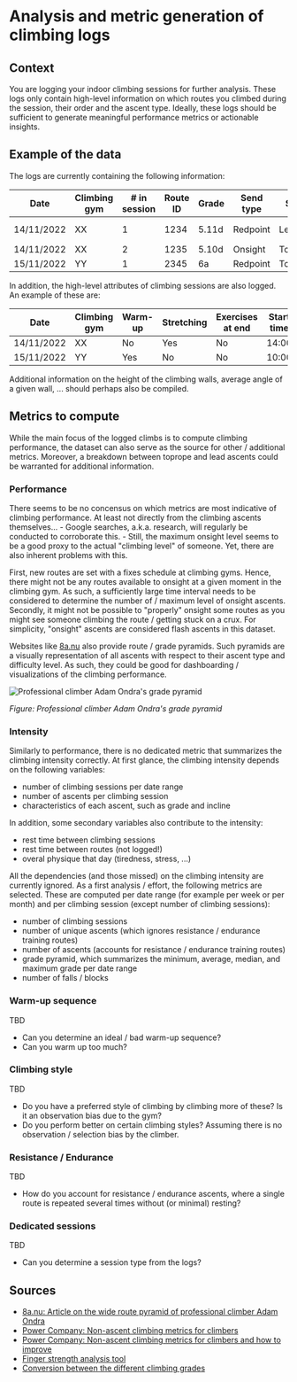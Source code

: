 # Analysis and metric generation of climbing logs

## Context
You are logging your indoor climbing sessions for further analysis.  These logs only contain high-level information on which routes you climbed during the session, their order and the ascent type.  Ideally, these logs should be sufficient to generate meaningful performance metrics or actionable insights.

## Example of the data
The logs are currently containing the following information:

Date | Climbing gym | # in session | Route ID | Grade | Send type | Style | Route info | # Blocks | # Falls | # Sends | Notes
---- | ------------ | ------------ | -------- | -------------- | --------- | ----- | ---------- | -------- | ------- | ------- | -----
14/11/2022 | XX | 1 | 1234 | 5.11d | Redpoint | Lead | roof | 0 | 0 | 1 | Hard crux
14/11/2022 | XX | 2 | 1235 | 5.10d | Onsight  | Toprope | arrete | 0 | 0 | 1 | 
15/11/2022 | YY | 1 | 2345 | 6a | Redpoint | Toprope | | 0 | 0 | 3

In addition, the high-level attributes of climbing sessions are also logged.  An example of these are:

Date | Climbing gym | Warm-up | Stretching | Exercises at end | Start time | End time | Notes
---- | ------------ | ------- | ---------- | ---------------- | ---------- | -------- | -----
14/11/2022 | XX | No | Yes | No | 14:00 | 17:00
15/11/2022 | YY | Yes | No | No | 10:00 | 12:00

Additional information on the height of the climbing walls, average angle of a given wall, ... should perhaps also be compiled.

## Metrics to compute
While the main focus of the logged climbs is to compute climbing performance, the dataset can also serve as the source for other / additional metrics.  Moreover, a breakdown between toprope and lead ascents could be warranted for additional information.

### Performance
There seems to be no concensus on which metrics are most indicative of climbing performance.  At least not directly from the climbing ascents themselves...  - Google searches, a.k.a. research, will regularly be conducted to corroborate this. -  Still, the maximum onsight level seems to be a good proxy to the actual "climbing level" of someone.  Yet, there are also inherent problems with this.

First, new routes are set with a fixes schedule at climbing gyms.  Hence, there might not be any routes available to onsight at a given moment in the climbing gym.  As such, a sufficiently large time interval needs to be considered to determine the number of / maximum level of onsight ascents. Secondly, it might not be possible to "properly" onsight some routes as you might see someone climbing the route / getting stuck on a crux.  For simplicity, "onsight" ascents are considered flash ascents in this dataset.

Websites like [8a.nu](https://8a.nu) also provide route / grade pyramids.  Such pyramids are a visually representation of all ascents with respect to their ascent type and difficulty level.  As such, they could be good for dashboarding / visualizations of the climbing performance.

![Professional climber Adam Ondra's grade pyramid](https://d3byf4kaqtov0k.cloudfront.net/news/636551553626856862_Namnl%C3%B6s.jpg)

_Figure: Professional climber Adam Ondra's grade pyramid_

### Intensity
Similarly to performance, there is no dedicated metric that summarizes the climbing intensity correctly.  At first glance, the climbing intensity depends on the following variables:

- number of climbing sessions per date range
- number of ascents per climbing session
- characteristics of each ascent, such as grade and incline

In addition, some secondary variables also contribute to the intensity:

- rest time between climbing sessions
- rest time between routes (not logged!)
- overal physique that day (tiredness, stress, ...)

All the dependencies (and those missed) on the climbing intensity are currently ignored.  As a first analysis / effort, the following metrics are selected.  These are computed per date range (for example per week or per month) and per climbing session (except number of climbing sessions):

- number of climbing sessions
- number of unique ascents (which ignores resistance / endurance training routes)
- number of ascents (accounts for resistance / endurance training routes)
- grade pyramid, which summarizes the minimum, average, median, and maximum grade per date range
- number of falls / blocks

### Warm-up sequence
TBD

- Can you determine an ideal / bad warm-up sequence?
- Can you warm up too much?

### Climbing style
TBD

- Do you have a preferred style of climbing by climbing more of these?  Is it an observation bias due to the gym?
- Do you perform better on certain climbing styles?  Assuming there is no observation / selection bias by the climber.

### Resistance / Endurance
TBD

- How do you account for resistance / endurance ascents, where a single route is repeated several times without (or minimal) resting?

### Dedicated sessions
TBD

- Can you determine a session type from the logs?

## Sources
- [8a.nu: Article on the wide route pyramid of professional climber Adam Ondra](https://www.8a.nu/news/wide-pyramid-long-time-success-lifestyle)
- [Power Company: Non-ascent climbing metrics for climbers](https://www.powercompanyclimbing.com/blog/metrics-for-climbers)
- [Power Company: Non-ascent climbing metrics for climbers and how to improve](https://www.powercompanyclimbing.com/blog/climb-harder-data)
- [Finger strength analysis tool](https://strengthclimbing.com/finger-strength-analyzer/)
- [Conversion between the different climbing grades](http://www.alpinist.com/p/online/grades)